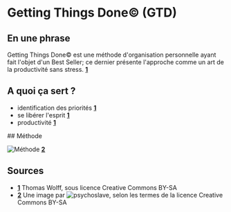 # Getting Things Done© (GTD)

## En une phrase

Getting Things Done© est une méthode d'organisation personnelle ayant fait l'objet d'un Best Seller; ce dernier présente l'approche comme un art de la productivité sans stress. **[1](#note)**

## A quoi ça sert ? 

* identification des priorités **[1](#note)**
* se libérer l'esprit **[1](#note)**
* productivité **[1](#note)**

## Méthode

![Méthode](http://upload.wikimedia.org/wikipedia/commons/thumb/d/d8/Orga_GTD.svg/613px-Orga_GTD.svg.png) **[2](#note)**

## Sources

<a id="note">

* **[1](#note)** Thomas Wolff, sous licence Creative Commons BY-SA
* **[2](#note)** Une image par ![psychoslave](http://commons.wikimedia.org/wiki/File:Orga_GTD.svg), selon les termes de la licence Creative Commons BY-SA
